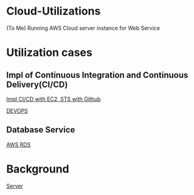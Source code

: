 # Cloud-Utilizations
(To Me) Running AWS Cloud server instance for Web Service

# Utilization cases
## Impl of Continuous Integration and Continuous Delivery(CI/CD)
[Impl CI/CD with EC2, STS with Github]()

[DEVOPS](https://github.com/devsacti/Cloud-Utilizations/tree/main/DEVOPS)

## Database Service
[AWS RDS]()

# Background
[Server](https://github.com/devsacti/Server)